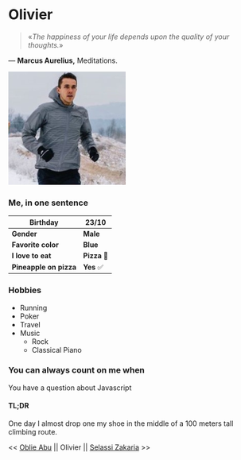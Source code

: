 <h1>Olivier</h1>

> «*The happiness of your life depends upon the quality of your thoughts.*»

― **Marcus Aurelius,** Meditations.

![Photo](assets/photo.png)

### Me, in one sentence

| **Birthday**           | 23/10     |
| ---------------------- | ---- |
| **Gender**             | **Male** |
| **Favorite color**     | **Blue** |
| **I love to eat**      | **Pizza** 🍕|
| **Pineapple on pizza** | **Yes** ✅  |

### Hobbies

<ul> 
    <li>Running</li>
    <li>Poker</li>
    <li>Travel</li>
    <li> Music
        <ul>
    		<li>Rock</li>
    		<li>Classical Piano</li>
    	</ul>
    </li>
</ul>

### You can always count on me when 

You have a question about Javascript 

#### TL;DR

One day I almost drop one my shoe in the middle of a 100 meters tall climbing route.

<< [Oblie Abu](https) || Olivier || [Selassi Zakaria](https://deceulaeradrien.github.io/challenge-markdown/) >>




